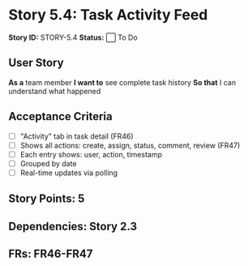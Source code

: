 # Story 5.4: Task Activity Feed

**Story ID:** STORY-5.4
**Status:** ⬜ To Do

## User Story
**As a** team member
**I want to** see complete task history
**So that** I can understand what happened

## Acceptance Criteria
- [ ] "Activity" tab in task detail (FR46)
- [ ] Shows all actions: create, assign, status, comment, review (FR47)
- [ ] Each entry shows: user, action, timestamp
- [ ] Grouped by date
- [ ] Real-time updates via polling

## Story Points: 5
## Dependencies: Story 2.3
## FRs: FR46-FR47
